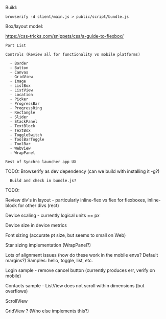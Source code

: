 Build:

    browserify -d client/main.js > public/script/bundle.js


Box/layout model:

https://css-tricks.com/snippets/css/a-guide-to-flexbox/

```
Port List

Controls (Review all for functionality vs mobile platforms)

  - Border
  - Button
  - Canvas
  - GridView
  - Image
  - ListBox
  - ListView
  - Location
  - Picker
  - ProgressBar
  - ProgressRing
  - Rectangle
  - Slider
  - StackPanel
  - TextBlock
  - TextBox
  - ToggleSwitch
  - ToolBarToggle
  - ToolBar
  - WebView
  - WrapPanel

Rest of Synchro launcher app UX
```

TODO: Browserify as dev dependency (can we build with installing it -g?)

      Build and check in bundle.js?

TODO:

Review div's in layout - particularly inline-flex vs flex for flexboxes, inline-block for other divs (rect)

Device scaling - currently logical units == px

Device size in device metrics

Font sizing (accurate pt size, but seems to small on Web)

Star sizing implementation (WrapPanel?)

Lots of alignment issues (how do these work in the mobile envs?  Default margins?)
    Samples: hello, toggle, list, etc.

Login sample - remove cancel button (currently produces err, verify on mobile)

Contacts sample - ListView does not scroll within dimensions (but overflows)

ScrollView

GridView ? (Who else implements this?)
